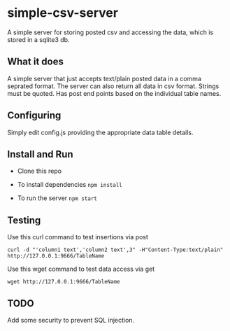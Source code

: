 # simple-csv-server
A simple server for storing posted csv and accessing the data, which is stored in a sqlite3 db.

## What it does
A simple server that just accepts text/plain posted data in a comma seprated format. The server can also return all data in csv format. Strings must be quoted. Has post end points based on the individual table names.

## Configuring
Simply edit config.js providing the appropriate data table details.

## Install and Run
 - Clone this repo
 - To install dependencies
 ``` npm install ```

 - To run the server
 ``` npm start ```

## Testing
Use this curl command to test insertions via post
```
curl -d "'column1 text','column2 text',3" -H"Content-Type:text/plain" http://127.0.0.1:9666/TableName
```
Use this wget command to test data access via get
```
wget http://127.0.0.1:9666/TableName
```
## TODO
Add some security to prevent SQL injection.
